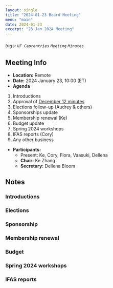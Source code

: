 ```yaml
---
layout: single
title: "2024-01-23 Board Meeting"
menu: "main"
date: 2024-01-23
excerpt: "23 Jan 2024 Meeting"
---
```


###### tags: `UF Caprentries` `Meeting` `Minutes`

## Meeting Info

- **Location:** Remote
- **Date:** 2024 January 23, 10:00 (ET)
- **Agenda**

1. Introductions
2. Approval of [December 12 minutes]([https://github.com/UF-Carpentry/Coordination/issues/214])
3. Elections follow-up (Audrey & others)
4. Sponsorships update
5. Membership renewal (Ke)
6. Budget update
7. Spring 2024 workshops
8. IFAS reports (Cory)
9. Any other business

- **Participants:**
    - Present: Ke, Cory, Flora, Vaasuki, Dellena
    - **Chair:** Ke Zhang
    - **Secretary:** Dellena Bloom

## Notes
<!-- Other important details discussed during the meeting can be entered here. -->

### Introductions

### Elections

### Sponsorship

### Membership renewal

### Budget

### Spring 2024 workshops

### IFAS reports


